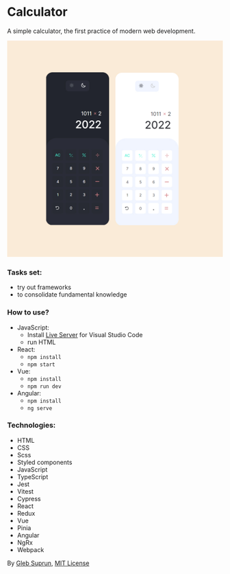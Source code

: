 # Calculator
A simple calculator, the first practice of modern web development.

![Preview](preview.jpg)

### Tasks set: 
- try out frameworks
- to consolidate fundamental knowledge

### How to use?
- JavaScript:
  - Install [Live Server](https://marketplace.visualstudio.com/items?itemName=ritwickdey.LiveServer) for Visual Studio Code
  - run HTML
- React:
  - `npm install`
  - `npm start`
- Vue:
  - `npm install`
  - `npm run dev`
- Angular:
  - `npm install`
  - `ng serve`

### Technologies:
- HTML
- CSS
- Scss
- Styled components
- JavaScript
- TypeScript
- Jest
- Vitest
- Cypress
- React
- Redux
- Vue
- Pinia
- Angular
- NgRx
- Webpack

By [Gleb Suprun](https://github.com/glebsuprun), [MIT License](https://github.com/glebsuprun/Portfolio/blob/main/calculator/LICENSE)
